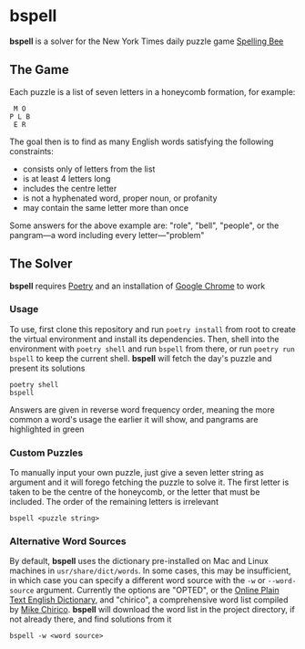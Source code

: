 # bspell

**bspell** is a solver for the New York Times daily puzzle game [Spelling Bee](https://www.nytimes.com/puzzles/spelling-bee)

## The Game

Each puzzle is a list of seven letters in a honeycomb formation, for example:

```
 M O
P L B
 E R
```

The goal then is to find as many English words satisfying the following constraints:

- consists only of letters from the list
- is at least 4 letters long
- includes the centre letter
- is not a hyphenated word, proper noun, or profanity
- may contain the same letter more than once

Some answers for the above example are: "role", "bell", "people", or the pangram—a word including every letter—"problem"

## The Solver

**bspell** requires [Poetry](https://python-poetry.org/) and an installation of [Google Chrome](https://www.google.co.uk/chrome/) to work

### Usage

To use, first clone this repository and run `poetry install` from root to create the virtual environment and install its dependencies. Then, shell into the environment with `poetry shell` and run `bspell` from there, or run `poetry run bspell` to keep the current shell. **bspell** will fetch the day's puzzle and present its solutions

```
poetry shell
bspell
```

Answers are given in reverse word frequency order, meaning the more common a word's usage the earlier it will show, and pangrams are highlighted in green

### Custom Puzzles

To manually input your own puzzle, just give a seven letter string as argument and it will forego fetching the puzzle to solve it. The first letter is taken to be the centre of the honeycomb, or the letter that must be included. The order of the remaining letters is irrelevant

```
bspell <puzzle string>
```

### Alternative Word Sources

By default, **bspell** uses the dictionary pre-installed on Mac and Linux machines in `usr/share/dict/words`. In some cases, this may be insufficient, in which case you can specify a different word source with the `-w` or `--word-source` argument. Currently the options are "OPTED", or the [Online Plain Text English Dictionary](https://www.mso.anu.edu.au/~ralph/OPTED/), and "chirico", a comprehensive word list compiled by [Mike Chirico](https://sourceforge.net/projects/souptonuts/files/souptonuts/dictionary/linuxwords.1.tar.gz/download). **bspell** will download the word list in the project directory, if not already there, and find solutions from it

```
bspell -w <word source>
```
